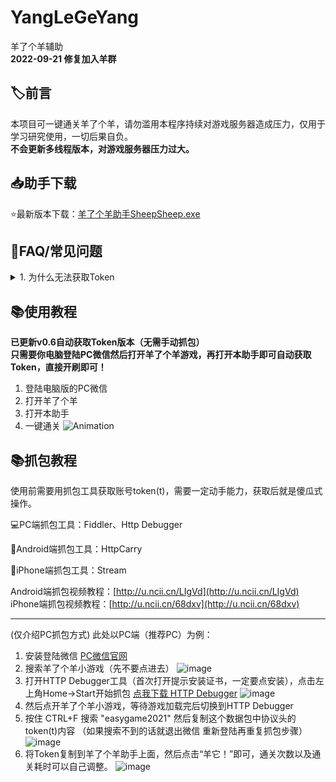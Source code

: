 # YangLeGeYang

羊了个羊辅助  
**2022-09-21 修复加入羊群**
## 🏷️前言

本项目可一键通关羊了个羊，请勿滥用本程序持续对游戏服务器造成压力，仅用于学习研究使用，一切后果自负。  
**不会更新多线程版本，对游戏服务器压力过大。**

## 📥助手下载
⭐最新版本下载：[羊了个羊助手SheepSheep.exe](https://github.com/SwaggyMacro/YangLeGeYang/releases/latest/download/SheepSheep.exe)

## 🙋FAQ/常见问题
<details><summary>1. 为什么无法获取Token</summary>
① 可能是微信版本太老，请尝试安装最新版本微信，https://windows.weixin.qq.com/ 。  

② 需要在微信搜索打开羊了个羊并授权微信信息才行，不知道怎么授权的就直接玩一下第一关再点击"获取Token"按钮即可。
</details>

## 📚使用教程

**已更新v0.6自动获取Token版本（无需手动抓包）**  
**只需要你电脑登陆PC微信然后打开羊了个羊游戏，再打开本助手即可自动获取Token，直接开刷即可！**
1. 登陆电脑版的PC微信
2. 打开羊了个羊
3. 打开本助手
4. 一键通关
![Animation](https://user-images.githubusercontent.com/38845682/190835970-4ae6cb7c-712e-4f40-9041-21ae850a162f.gif)

## 📚抓包教程

使用前需要用抓包工具获取账号token(t)，需要一定动手能力，获取后就是傻瓜式操作。  

💻PC端抓包工具：Fiddler、Http Debugger  

📱Android端抓包工具：HttpCarry  

📱iPhone端抓包工具：Stream  

Android端抓包视频教程：[http://u.ncii.cn/LIgVd](http://u.ncii.cn/LIgVd)  
iPhone端抓包视频教程：[http://u.ncii.cn/68dxv](http://u.ncii.cn/68dxv)  

---
(仅介绍PC抓包方式)
此处以PC端（推荐PC）为例：
1. 安装登陆微信 [PC微信官网](https://windows.weixin.qq.com/)
2. 搜索羊了个羊小游戏（先不要点进去）
   ![image](https://user-images.githubusercontent.com/38845682/190594067-d2d6fcda-ae12-4e1e-ba29-6ffba33e8138.png)
3. 打开HTTP Debugger工具（首次打开提示安装证书，一定要点安装），点击左上角Home->Start开始抓包
   [点我下载 HTTP Debugger](http://kkx.xiazais.com/small/HTTPDebugger.Cracked.rar)
   ![image](https://user-images.githubusercontent.com/38845682/190595665-1542a67e-7c30-4521-8610-17e38d2783ee.png)
4. 然后点开羊了个羊小游戏，等待游戏加载完后切换到HTTP Debugger
5. 按住 CTRL+F 搜索 "easygame2021" 然后复制这个数据包中协议头的token(t)内容 （如果搜索不到的话就退出微信 重新登陆再重复抓包步骤）
   ![image](https://user-images.githubusercontent.com/38845682/190595519-9188c778-2cba-4bc4-98a7-854b4021a61b.png)
6. 将Token复制到羊了个羊助手上面，然后点击“羊它！”即可，通关次数以及通关耗时可以自己调整。
   ![image](https://user-images.githubusercontent.com/38845682/190595932-05c04298-1726-45e8-bca8-b9d56e63ae3a.png)
